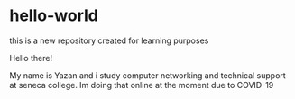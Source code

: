# hello-world
this is a new repository created for learning purposes


Hello there!

My name is Yazan and i study computer networking and technical support at seneca college.
Im doing that online at the moment due to COVID-19
